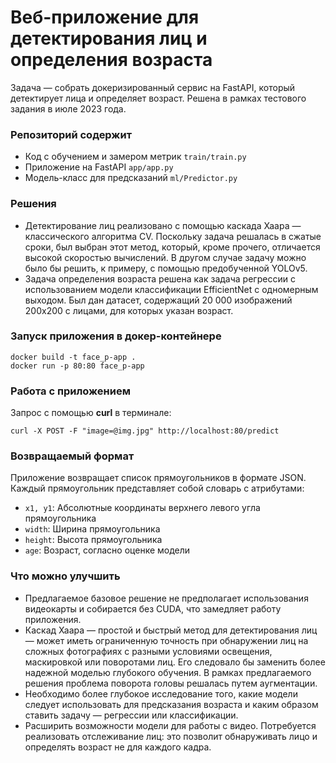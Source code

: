 # Веб-приложение для детектирования лиц и определения возраста




Задача — собрать докеризированный сервис на FastAPI, который детектирует
лица и определяет возраст. Решена в рамках тестового задания в июле 2023 года.

### Репозиторий содержит
- Код с обучением и замером метрик `train/train.py`
- Приложение на FastAPI `app/app.py`
- Модель-класс для предсказаний `ml/Predictor.py`

### Решения

- Детектирование лиц реализовано с помощью каскада Хаара — классического алгоритма CV.
Поскольку задача решалась в сжатые сроки, был выбран этот метод, который, кроме прочего,
отличается высокой скоростью вычислений. В другом случае задачу можно было бы решить,
к примеру, с помощью предобученной YOLOv5.
- Задача определения возраста решена как задача регрессии с использованием модели
классификации EfficientNet с одномерным выходом. Был дан датасет,
содержащий 20 000 изображений 200х200 с лицами, для которых указан возраст.

### Запуск приложения в докер-контейнере
```
docker build -t face_p-app .
docker run -p 80:80 face_p-app
```

### Работа с приложением
Запрос с помощью **curl**  в терминале:
```
curl -X POST -F "image=@img.jpg" http://localhost:80/predict
```
### Возвращаемый формат

Приложение возвращает список прямоугольников в формате JSON.
Каждый прямоугольник представляет собой словарь с атрибутами:
- `x1, y1`: Абсолютные координаты верхнего левого угла прямоугольника
- `width`: Ширина прямоугольника
- `height`: Высота прямоугольника
- `age`: Возраст, согласно оценке модели


### Что можно улучшить
- Предлагаемое базовое решение не предполагает использования видеокарты и собирается без CUDA,
что замедляет работу приложения.
- Каскад Хаара — простой и быстрый метод для детектирования лиц —
может иметь ограниченную точность при обнаружении лиц на сложных фотографиях с разными условиями освещения,
маскировкой или поворотами лиц. Его следовало бы заменить более надежной моделью глубокого обучения.
В рамках предлагаемого решения проблема поворота головы решалась путем аугментации.
- Необходимо более глубокое исследование того, какие модели следует использовать для
предсказания возраста и каким образом ставить задачу — регрессии или классификации.
- Расширить возможности модели для работы с видео. Потребуется реализовать отслеживание лиц:
это позволит обнаруживать лицо и определять возраст не для каждого кадра. 